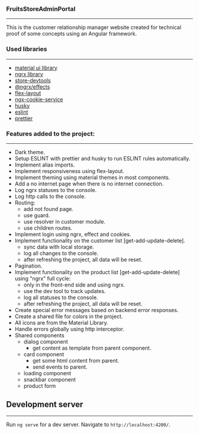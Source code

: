 ### FruitsStoreAdminPortal
----------------------------

This is the customer relationship manager website created for technical proof of some concepts using an Angular framework.


### Used libraries
----------------------------
  
  + [material ui library](https://material.angular.io/)
  + [ngrx library](https://www.npmjs.com/package/@ngrx/store)
  + [store-devtools](https://www.npmjs.com/package/@ngrx/store-devtools)
  + [@ngrx/effects](https://www.npmjs.com/package/@ngrx/effects)
  + [flex-layout](https://github.com/angular/flex-layout)
  + [ngx-cookie-service](https://www.npmjs.com/package/ngx-cookie-service)
  + [husky](https://github.com/typicode/husky)
  + [eslint](https://eslint.org/)
  + [prettier](https://prettier.io/)


### Features added to the project:
----------------------------
  + Dark theme.
  + Setup ESLINT with prettier and husky to run ESLINT rules automatically.
  + Implement alias imports.
  + Implement responsiveness using flex-layout.
  + Implement theming using material themes in most components.
  + Add a no internet page when there is no internet connection.
  + Log ngrx statuses to the console.
  + Log http calls to the console.
  + Routing: 
    + add not found page.
    + use guard.
    + use resolver in customer module.
    + use children routes.
  + Implement login using ngrx, effect and cookies.
  + Implement functionality on the customer list [get-add-update-delete].
    + sync data with local storage.
    + log all changes to the console.
    + after refreshing the project, all data will be reset.
  + Pagination.
  + Implement functionality on the product list [get-add-update-delete] using "ngrx" full cycle:
    + only in the front-end side and using ngrx.
    + use the dev tool to track updates.
    + log all statuses to the console.
    + after refreshing the project, all data will be reset.
  + Create special error messages based on backend error responses.
  + Create a shared file for colors in the project.
  + All icons are from the Material Library.
  + Handle errors globally using http interceptor. 
  + Shared components
    + dialog component
       + get content as template from parent component.	
    + card component
       + get some html content from parent.
       + send events to parent.	
    + loading component
    + snackbar component
    + product form



## Development server
----------------------------
Run `ng serve` for a dev server. Navigate to `http://localhost:4200/`.
